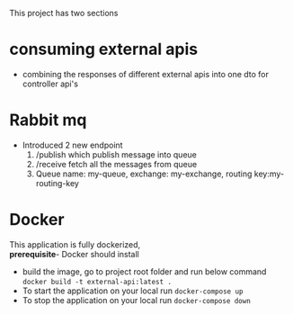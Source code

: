 This project has two sections
# consuming external apis
- combining the responses of different external apis into one dto for controller api's 
# Rabbit mq
- Introduced 2 new endpoint
    1. /publish which publish message into queue
    2. /receive fetch all the messages from queue
  3. Queue name: my-queue, exchange: my-exchange, routing key:my-routing-key

# Docker
 This application is fully dockerized,</br>
  <b>prerequisite</b>- Docker should install 
- build the image, go to project root folder and run below command
```docker build -t external-api:latest .```
- To start the application on your local run
```docker-compose up```
- To stop the application on your local run
    ```docker-compose down```
          